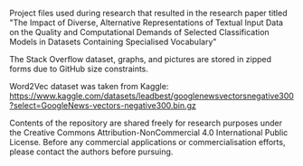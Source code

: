 Project files used during research that resulted in the research paper titled "The Impact of Diverse, Alternative Representations of Textual Input Data on the Quality and Computational Demands of Selected Classification Models in Datasets Containing Specialised Vocabulary"

The Stack Overflow dataset, graphs, and pictures are stored in zipped forms due to GitHub size constraints.

Word2Vec dataset was taken from Kaggle: https://www.kaggle.com/datasets/leadbest/googlenewsvectorsnegative300?select=GoogleNews-vectors-negative300.bin.gz

Contents of the repository are shared freely for research purposes under the Creative Commons Attribution-NonCommercial 4.0 International Public License. Before any commercial applications or commercialisation efforts, please contact the authors before pursuing. 
